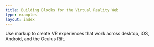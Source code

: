 ```yaml
---
title: Building Blocks for the Virtual Reality Web
type: examples
layout: index
---
```


<div class="intro copy">
Use markup to create VR experiences that work across desktop, iOS, Android, and the Oculus Rift.

<!--
View the <a href="examples/" class="btn-index btn-examples">examples</a>.
Grab the <a href="https://github.com/aframevr/aframe-boilerplate/" class="btn-index btn-boilerplate">A-Frame Starter Kit</a>.
-->
